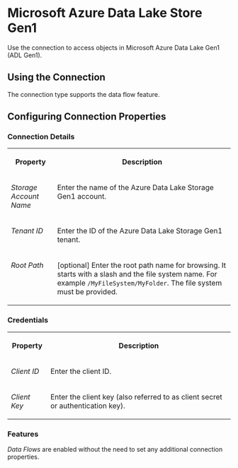 <!-- loioaa04f9a3dd454b1b8761a963079887a3 -->

# Microsoft Azure Data Lake Store Gen1

Use the connection to access objects in Microsoft Azure Data Lake Gen1 \(ADL Gen1\).



<a name="loioaa04f9a3dd454b1b8761a963079887a3__ADL1_usage"/>

## Using the Connection

The connection type supports the data flow feature.



## Configuring Connection Properties



### Connection Details


<table>
<tr>
<th valign="top">

Property



</th>
<th valign="top">

Description



</th>
</tr>
<tr>
<td valign="top">

 *Storage Account Name* 



</td>
<td valign="top">

 Enter the name of the Azure Data Lake Storage Gen1 account. 



</td>
</tr>
<tr>
<td valign="top">

 *Tenant ID*  



</td>
<td valign="top">

 Enter the ID of the Azure Data Lake Storage Gen1 tenant. 



</td>
</tr>
<tr>
<td valign="top">

 *Root Path*  



</td>
<td valign="top">

 \[optional\] Enter the root path name for browsing. It starts with a slash and the file system name. For example `/MyFileSystem/MyFolder`. The file system must be provided. 



</td>
</tr>
</table>



### Credentials


<table>
<tr>
<th valign="top">

Property



</th>
<th valign="top">

Description



</th>
</tr>
<tr>
<td valign="top">

 *Client ID*  



</td>
<td valign="top">

 Enter the client ID. 



</td>
</tr>
<tr>
<td valign="top">

 *Client Key*  



</td>
<td valign="top">

 Enter the client key \(also referred to as client secret or authentication key\). 



</td>
</tr>
</table>



### Features

*Data Flows* are enabled without the need to set any additional connection properties.

